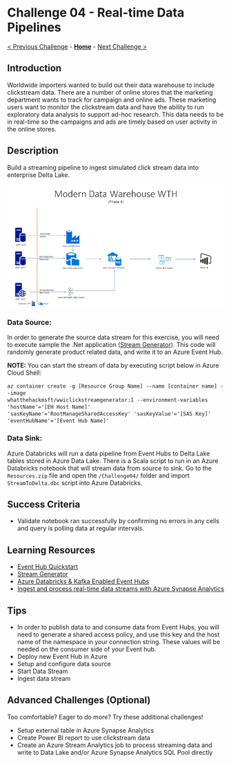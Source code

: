 # Challenge 04 - Real-time Data Pipelines

[< Previous Challenge](./Challenge-03.md) - **[Home](../README.md)** - [Next Challenge >](./Challenge-05.md)

## Introduction

Worldwide importers wanted to build out their data warehouse to include clickstream data.  There are a number of online stores that the marketing department wants to track for campaign and online ads.  These marketing users want to monitor the clickstream data and have the ability to run exploratory data analysis to support ad-hoc research.  This data needs to be in real-time so the campaigns and ads are timely based on user activity in the online stores.

## Description

Build a streaming pipeline to ingest simulated click stream data into enterprise Delta Lake.

![The Solution diagram is described in the text following this diagram.](../Coach/images/Challenge4.png)

### Data Source: 
In order to generate the source data stream for this exercise, you will need to execute sample the .Net application ([Stream Generator](https://github.com/alexkarasek/ClickStreamGenerator)).  This code will randomly generate product related data, and write it to an Azure Event Hub.

**NOTE:** You can start the stream of data by executing script below in Azure Cloud Shell:

``` 
az container create -g [Resource Group Name] --name [container name] --image
whatthehackmsft/wwiclickstreamgenerator:1 --environment-variables 'hostName'='[EH Host Name]'
'sasKeyName'='RootManageSharedAccessKey' 'sasKeyValue'='[SAS Key]' 'eventHubName'='[Event Hub Name]' 
```

### Data Sink:
Azure Databricks will run a data pipeline from Event Hubs to Delta Lake tables stored in Azure Data Lake.  There is a Scala script to run in an Azure Databricks notebook that will stream data from source to sink.  Go to the `Resources.zip` file and open the `/Challenge04/` folder and import `StreamToDelta.dbc` script into Azure Databricks.  

## Success Criteria

- Validate notebook ran successfully by confirming no errors in any cells and query is polling data at regular intervals.

## Learning Resources

- [Event Hub Quickstart](https://docs.microsoft.com/en-us/azure/event-hubs/event-hubs-create)
- [Stream Generator](https://github.com/alexkarasek/ClickStreamGenerator)
- [Azure Databricks & Kafka Enabled Event Hubs](https://techblog.fexcofts.com/2019/01/17/azure-databricks-kafka-enabled-event-hubs/)
- [Ingest and process real-time data streams with Azure Synapse Analytics](https://www.mssqltips.com/sqlservertip/6748/real-time-data-streams-azure-synapse-analytics/)

## Tips

- In order to publish data to and consume data from Event Hubs, you will need to generate a shared access policy, and use this key and the host name of the namespace in your connection string.  These values will be needed on the consumer side of your Event hub.
- Deploy new Event Hub in Azure
- Setup and configure data source
- Start Data Stream
- Ingest data stream

## Advanced Challenges (Optional)

Too comfortable?  Eager to do more?  Try these additional challenges!

- Setup external table in Azure Synapse Analytics
- Create Power BI report to use clickstream data
- Create an Azure Stream Analytics job to process streaming data and write to Data Lake and/or Azure Synapse Analytics SQL Pool directly
